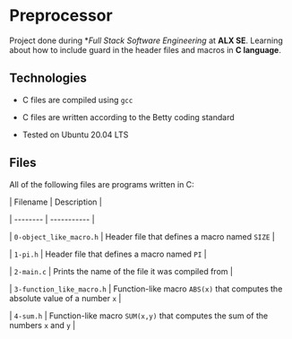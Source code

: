 # Preprocessor

Project done during **Full Stack Software Engineering* at **ALX SE**. Learning about how to include guard in the header files and macros in **C language**.



## Technologies

* C files are compiled using `gcc`

* C files are written according to the Betty coding standard

* Tested on Ubuntu 20.04 LTS



## Files

All of the following files are programs written in C:



| Filename | Description |

| -------- | ----------- |

| `0-object_like_macro.h` | Header file that defines a macro named `SIZE` |

| `1-pi.h` | Header file that defines a macro named `PI` |

| `2-main.c` | Prints the name of the file it was compiled from |

| `3-function_like_macro.h` | Function-like macro `ABS(x)` that computes the absolute value of a number `x` |

| `4-sum.h` | Function-like macro `SUM(x,y)` that computes the sum of the numbers `x` and `y` |


